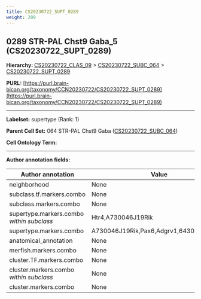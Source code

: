 ```yaml
---
title: CS20230722_SUPT_0289
weight: 289
---
```

## 0289 STR-PAL Chst9 Gaba_5 (CS20230722_SUPT_0289)
<b>Hierarchy: </b>
[CS20230722_CLAS_09](../CS20230722_CLAS_09) >
[CS20230722_SUBC_064](../CS20230722_SUBC_064) >
[CS20230722_SUPT_0289](../CS20230722_SUPT_0289)

**PURL:** [https://purl.brain-bican.org/taxonomy/CCN20230722/CS20230722_SUPT_0289](https://purl.brain-bican.org/taxonomy/CCN20230722/CS20230722_SUPT_0289)

---


**Labelset:** supertype (Rank: 1)

**Parent Cell Set:** 064 STR-PAL Chst9 Gaba ([CS20230722_SUBC_064](../CS20230722_SUBC_064))



**Cell Ontology Term:** 

[MARKER GENES.]: #


---

[TRANSFERRED ANNOTATIONS.]: #


[AUTHOR ANNOTATION FIELDS.]: #


**Author annotation fields:**

| Author annotation | Value |
|-------------------|-------|
|neighborhood|None|
|subclass.tf.markers.combo|None|
|subclass.markers.combo|None|
|supertype.markers.combo _within subclass_|Htr4,A730046J19Rik|
|supertype.markers.combo|A730046J19Rik,Pax6,Adgrv1,6430628N08Rik|
|anatomical_annotation|None|
|merfish.markers.combo|None|
|cluster.TF.markers.combo|None|
|cluster.markers.combo _within subclass_|None|
|cluster.markers.combo|None|
